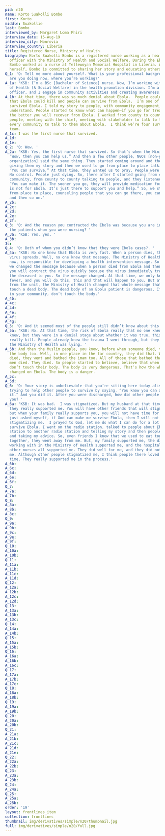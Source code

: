 ```yaml
---
pid: n20
name: Korto Suakolli Bombo
first: Korto
middle: Suakollie
last: Bombo
interviewed_by: Margaret Loma Phiri
interview_date: 15-Aug-19
interview_city: Monrovia
interview_country: Liberia
title: Registered Nurse, Ministry of Health
biography: Korto Suakolli Bombo is a registered nurse working as a health promotion
  officer with the Ministry of Health and Social Welfare. During the Ebola epidemic,
  Bombo worked as a nurse at Tellewoyan Memorial Hospital in Liberia. An Ebola survivor
  herself, Bombo is committed to sharing her story and educating others.
Q_1: 'Q: Tell me more about yourself. What is your professional background, and what
  are you doing now, where you’re working?'
A_1a: 'KSB: I’m a BSc [Bachelor of Science] nurse. Now, I’m working with the Ministry
  of Health [& Social Welfare] in the health promotion division. I’m a health promotion
  officer, and I engage in community activities and creating awareness. '
A_1b: At that time, there was so much denial about Ebola.  People couldn’t believe
  that Ebola could kill and people can survive from Ebola.  I’m one of those that
  survived Ebola. I told my story to people, with community engagement, so they could
  understand. People started to know what can happen—if you go for treatment sooner,
  the better you will recover from Ebola. I worked from county to county talking to
  people, meeting with the chief, meeting with stakeholder to talk to them about Ebola,
  every community to talk to them about Ebola.  I think we’re four survivors on our
  team.
A_1c: I was the first nurse that survived.
A_1d: 
A_1e: 
Q_2: 'Q: Wow. '
A_2a: 'KSB: Yes, the first nurse that survived. So that’s when the Ministry said,
  “Wow, then you can help us.” And then a few other people, NGOs [non-governmental
  organization] said the same thing. They started coming around and then I started
  giving them my story and then we used to go from place to place talking to people,
  “You can survive.” At that time, they wanted us to pray. People were just dying.
  No control. People just dying. So, there after I started going from community to
  community, from county to county talking to people, and they listened. I told them,
  “You can make it. The sooner you go, they will provide medication for you, but it
  is not for Ebola. It’s just there to support you and help.” So, we started going
  from place to place, counseling people that you can go there, you can survive Ebola,
  and then so on.'
A_2b: 
A_2c: 
A_2d: 
A_2e: 
A_2f: 
Q_3: 'Q: And the reason you contracted the Ebola was because you are in contact with
  the patients whom you were nursing? '
A_3a: 'KSB: Yes, yes. '
A_3b: 
3c: 
Q_4: 'Q: Both of whom you didn’t know that they were Ebola cases?. '
A_4a: 'KSB: No one knew that Ebola is very fast. When a person dies, that’s when the
  virus spreads. Well, no one knew that message. The Ministry of Health, where I am
  now, is responsible for developing a health intervention message. So that’s why
  we changed the message because when a person died from Ebola and then you’re there,
  you will contract the virus quickly because the virus immediately transfers from
  the deceased to you. So the message changed. At that time, we only knew one message—headache,
  fever, and you will do this, this and that will happen to you. But after I came
  from the unit, the Ministry of Health changed that whole message that they shouldn’t
  touch a dead body. The dead body of an Ebola patient is dangerous. If someone died
  in your community, don’t touch the body.'
A_4b: 
A_4c: 
A_4d: 
A_4e: 
A_4f: 
A_4g: 
Q_5: 'Q: And it seemed most of the people still didn’t know about this risk of Ebola.'
A_5a: 'KSB: No. At that time, the risk of Ebola really that no one knew.  Or they
  knew, but they were in a denial stage about whether it was true, this sickness can
  really kill. People already knew the trauma I went through, but they just felt that
  the Ministry of Health was lying. '
A_5b: And then the Muslim people, you know, before when someone died, they will wash
  the body too. Well, in one place in the far country, they did that. When the imam
  died, they went and bathed the imam too. All of those that bathed that imam, those
  men died. They died. So people started to believe, believe that when someone died,
  don’t touch their body. The body is very dangerous. That’s how the whole message
  changed on Ebola. The body is a danger. 
A_5c: 
A_5d: 
Q_6: 'Q: Your story is unbelievable—that you’re sitting here today alive and you’re
  trying to help other people to survive by saying, “You know you can actually make
  it.” And you did it. After you were discharged, how did other people behave towards
  you? '
A_6a: 'KSB: It was bad.  I was stigmatized. But my husband at that time and my family,
  they really supported me. You will have other friends that will stigmatize you,
  but when your family really supports you, you will not have time for anybody. I
  just asked myself, if God can make me survive Ebola, then I will not take anybody
  stigmatizing me.  I prayed to God, let me do what I can do for a lot of people to
  survive Ebola. I went on the radio station, talked to people about Ebola from radio
  station to another radio station and telling my story and then people were listening
  and taking my advice. So, even friends I knew that we used to eat together, do everything
  together, they went away from me. But, my family supported me, the division I’m
  working with in the Ministry of Health supported me, and the hospital I worked with,
  other nurses all supported me. They did well for me, and they did not stigmatize
  me. Although other people stigmatized me, I think people there loved me at that
  time. They really supported me in the process.'
A_6b: 
A_6c: 
A_6d: 
A_6e: 
A_6f: 
Q_7: 
A_7a: 
A_7b: 
Q_8: 
A_8a: 
A_8b: 
A_8c: 
Q_9: 
A_9a: 
A_9b: 
A_9c: 
A_9e: 
A_9f: 
Q_10: 
A_10a: 
A_10b: 
Q_11: 
A_11a: 
A_11b: 
A_11c: 
A_11d: 
Q_12: 
A_12a: 
A_12b: 
A_12c: 
A_12d: 
Q_13: 
A_13a: 
A_13b: 
A_13c: 
Q_14: 
A_14a: 
A_14b: 
Q_15: 
A_15a: 
A_15b: 
Q_16: 
A_16a: 
A_16b: 
A_16c: 
Q_17: 
A_17a: 
A_17b: 
A_17c: 
Q_18: 
A_18a: 
A_18b: 
Q_19: 
A_19a: 
A_19b: 
Q_20: 
A_20a: 
A_20b: 
Q_21: 
A_21a: 
A_21b: 
A_21c: 
A_21d: 
A_21e: 
Q_22: 
A_22a: 
A_22b: 
Q_23: 
A_23a: 
A_23b: 
Q_24: 
A_24a: 
Q_25: 
A_25a: 
A_25b: 
order: '19'
layout: frontlines_item
collection: frontlines
thumbnail: img/derivatives/simple/n20/thumbnail.jpg
full: img/derivatives/simple/n20/full.jpg
---
```

